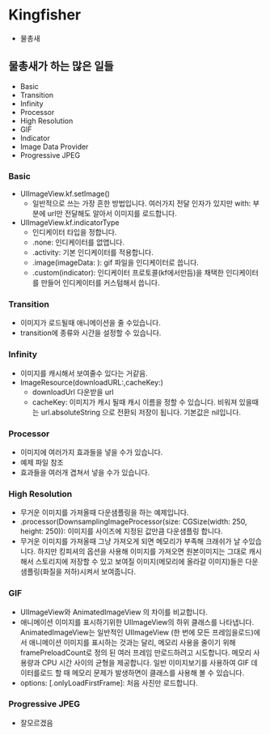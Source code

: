 # Kingfisher
 
* 물총새 

## 물총새가 하는 많은 일들 

* Basic
* Transition
* Infinity
* Processor
* High Resolution
* GIF
* Indicator
* Image Data Provider
* Progressive JPEG

### Basic 

* UIImageView.kf.setImage()
	* 일반적으로 쓰는 가장 흔한 방법입니다. 여러가지 전달 인자가 있지만 with: 부분에 url만 전달해도 알아서 이미지를 로드합니다.
* UIImageView.kf.indicatorType
	* 인디케이터 타입을 정합니다. 
	* .none: 인디케이터를 없앱니다.
	* .activity: 기본 인디케이터를 적용합니다.
	* .image(imageData: ): gif 파일을 인디케이터로 씁니다.
	* .custom(indicator): 인디케이터 프로토콜(kf에서만듬)을 채택한 인디케이터를 만들어 인디케이터를 커스텀해서 씁니다.

### Transition
* 이미지가 로드될때 애니메이션을 줄 수있습니다.
* transition에 종류와 시간을 설정할 수 있습니다.

### Infinity 
* 이미지를 캐시해서 보여줄수 있다는 거같음.
* ImageResource(downloadURL:,cacheKey:)
	* downloadUrl 다운받을 url
	* cacheKey: 이미지가 캐시 될때 캐시 이름을 정할 수 있습니다. 비워져 있을때는 url.absoluteString 으로 전환되 저장이 됩니다. 기본값은 
nil입니다.

### Processor

* 이미지에 여러가지 효과들을 넣을 수가 있습니다. 
* 예제 파일 참조 
* 효과들을 여러개 겹쳐서 넣을 수가 있습니다.

### High Resolution

* 무거운 이미지를 가져올때 다운샘플링을 하는 예제입니다. 
* .processor(DownsamplingImageProcessor(size: CGSize(width: 250, height: 250)): 이미지를 사이즈에 지정된 값만큼 다운샘플링 합니다.
* 무거운 이미지를 가져올때 그냥 가져오게 되면 메모리가 부족해 크래쉬가 날 수있습니다. 하지만 킹피셔의 옵션을 사용해 이미지를 가져오면 원본이미지는 그대로 캐시해서 스토리지에 저장할 수 있고 보여질 이미지(메모리에 올라갈 이미지)들은 다운샘플링(화질을 저하)시켜서 보여줍니다.

### GIF

* UIImageView와 AnimatedImageView 의 차이를 비교합니다. 
* 애니메이션 이미지를 표시하기위한 UIImageView의 하위 클래스를 나타냅니다. AnimatedImageView는 일반적인 UIImageView (한 번에 모든 프레임을로드)에서 애니메이션 이미지를 표시하는 것과는 달리, 메모리 사용을 줄이기 위해 framePreloadCount로 정의 된 여러 프레임 만로드하려고 시도합니다. 메모리 사용량과 CPU 시간 사이의 균형을 제공합니다. 일반 이미지보기를 사용하여 GIF 데이터를로드 할 때 메모리 문제가 발생하면이 클래스를 사용해 볼 수 있습니다.
* options: [.onlyLoadFirstFrame]: 처음 사진만 로드합니다.


### Progressive JPEG

* 잘모르겠음
